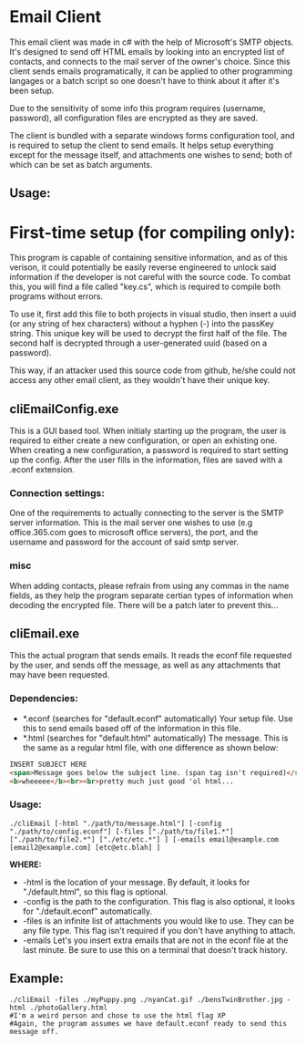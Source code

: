 Email Client
============

This email client was made in c# with the help of Microsoft's SMTP objects. It's designed to send off HTML emails by looking into an encrypted list of contacts, and connects to the mail server of the owner's choice. Since this client sends emails programatically, it can be applied to other programming langages or a batch script so one doesn't have to think about it after it's been setup.

Due to the sensitivity of some info this program requires (username, password), all configuration files are encrypted as they are saved.

The client is bundled with a separate windows forms configuration tool, and is required to setup the client to send emails. It helps setup everything except for the message itself, and attachments one wishes to send; both of which can be set as batch arguments.

## Usage:
# First-time setup (for compiling only):
This program is capable of containing sensitive information, and as of this verison, it could potentially be easily reverse engineered to unlock said information if the developer is not careful with the source code.
To combat this, you will find a file called "key.cs", which is required to compile both programs without errors.

To use it, first add this file to both projects in visual studio, then insert a uuid (or any string of hex characters) without a hyphen (-) into the passKey string.
This unique key will be used to decrypt the first half of the file. The second half is decrypted through a user-generated uuid (based on a password).

This way, if an attacker used this source code from github, he/she could not access any other email client, as they wouldn't have their unique key.

## cliEmailConfig.exe

This is a GUI based tool. When initialy starting up the program, the user is required to either create a new configuration, or open an exhisting one. When creating a new configuration, a password is required to start setting up the config. After the user fills in the information, files are saved with a .econf extension.

### Connection settings:
One of the requirements to actually connecting to the server is the SMTP server information. This is the mail server one wishes to use (e.g office.365.com goes to microsoft office servers), the port, and the username and password for the account of said smtp server.

### misc
When adding contacts, please refrain from using any commas in the name fields, as they help the program separate certian types of information when decoding the encrypted file. There will be a patch later to prevent this...

## cliEmail.exe
This the actual program that sends emails. It reads the econf file requested by the user, and sends off the message, as well as any attachments that may have been requested.

### Dependencies:
* *.econf (searches for "default.econf" automatically) Your setup file. Use this to send emails based off of the information in this file.
* *.html (searches for "default.html" automatically) The message. This is the same as a regular html file, with one difference as shown below:

```html
INSERT SUBJECT HERE
<span>Message goes below the subject line. (span tag isn't required)</span>
<b>wheeeee</b><br><br>pretty much just good 'ol html...
```

### Usage:
```./cliEmail [-html "./path/to/message.html"] [-config "./path/to/config.econf"] [-files ["./path/to/file1.*"] ["./path/to/file2.*"] ["./etc/etc.*"] ] [-emails email@example.com [email2@example.com] [etc@etc.blah] ]```

**WHERE:** 
* -html is the location of your message. By default, it looks for "./default.html", so this flag is optional.
* -config is the path to the configuration. This flag is also optional, it looks for "./default.econf" automatically.
* -files is an infinite list of attachments you would like to use. They can be any file type. This flag isn't required if you don't have anything to attach.
* -emails Let's you insert extra emails that are not in the econf file at the last minute. Be sure to use this on a terminal that doesn't track history.

## Example:
```
./cliEmail -files ./myPuppy.png ./nyanCat.gif ./bensTwinBrother.jpg -html ./photoGallery.html
#I'm a weird person and chose to use the html flag XP
#Again, the program assumes we have default.econf ready to send this message off.
```